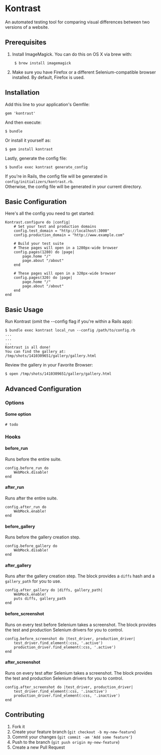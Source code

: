 # Kontrast

An automated testing tool for comparing visual differences between two versions of a website.

## Prerequisites

1. Install ImageMagick. You can do this on OS X via brew with:

		$ brew install imagemagick

2. Make sure you have Firefox or a different Selenium-compatible browser installed. By default, Firefox is used.

## Installation

Add this line to your application's Gemfile:

    gem 'kontrast'

And then execute:

    $ bundle

Or install it yourself as:

    $ gem install kontrast

Lastly, generate the config file:

	$ bundle exec kontrast generate_config

If you're in Rails, the config file will be generated in `config/initializers/kontrast.rb`.  
Otherwise, the config file will be generated in your current directory.

## Basic Configuration

Here's all the config you need to get started:

	Kontrast.configure do |config|
		# Set your test and production domains
		config.test_domain = "http://localhost:3000"
		config.production_domain = "http://www.example.com"

		# Build your test suite
		# These pages will open in a 1280px-wide browser
		config.pages(1280) do |page|
			page.home "/"
			page.about "/about"
		end

		# These pages will open in a 320px-wide browser
		config.pages(320) do |page|
			page.home "/"
			page.about "/about"
		end
	end

## Basic Usage
Run Kontrast (omit the --config flag if you're within a Rails app):

	$ bundle exec kontrast local_run --config /path/to/config.rb
	...
	...
	...
	Kontrast is all done!
	You can find the gallery at: /tmp/shots/1410309651/gallery/gallery.html

Review the gallery in your Favorite Browser:

	$ open /tmp/shots/1410309651/gallery/gallery.html

## Advanced Configuration

### Options
#### Some option

	# todo

### Hooks
#### before_run
Runs before the entire suite.

	config.before_run do
		WebMock.disable!
	end

#### after_run
Runs after the entire suite.

	config.after_run do
		WebMock.enable!
	end

#### before_gallery
Runs before the gallery creation step.

	config.before_gallery do
		WebMock.disable!
	end

#### after_gallery
Runs after the gallery creation step. The block provides a `diffs` hash and a `gallery_path` for you to use.

	config.after_gallery do |diffs, gallery_path|
		WebMock.enable!
		puts diffs, gallery_path
	end

#### before_screenshot
Runs on every test before Selenium takes a screenshot.
The block provides the test and production Selenium drivers for you to control.

	config.before_screenshot do |test_driver, production_driver|
		test_driver.find_element(:css, '.active')
		production_driver.find_element(:css, '.active')
	end

#### after_screenshot
Runs on every test after Selenium takes a screenshot. The block provides the test and production Selenium drivers for you to control.

	config.after_screenshot do |test_driver, production_driver|
		test_driver.find_element(:css, '.inactive')
		production_driver.find_element(:css, '.inactive')
	end

## Contributing

1. Fork it
2. Create your feature branch (`git checkout -b my-new-feature`)
3. Commit your changes (`git commit -am 'Add some feature'`)
4. Push to the branch (`git push origin my-new-feature`)
5. Create a new Pull Request
